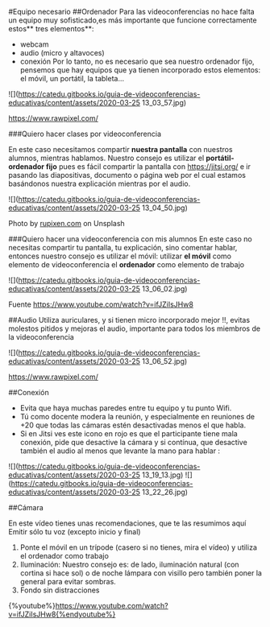 #Equipo necesario
##Ordenador
Para las videoconferencias no hace falta un equipo muy sofisticado,es más importante que funcione correctamente estos** tres elementos**:
* webcam
* audio (micro y altavoces)
* conexión
Por lo tanto, no es necesario que sea nuestro ordenador fijo, pensemos que hay equipos que ya tienen incorporado estos elementos: el móvil, un portátil, la tableta…

![](https://catedu.gitbooks.io/guia-de-videoconferencias-educativas/content/assets/2020-03-25 13_03_57.jpg)

https://www.rawpixel.com/

###Quiero hacer clases por videoconferencia

En este caso necesitamos compartir **nuestra pantalla** con nuestros alumnos, mientras hablamos.
Nuestro consejo es utilizar el **portátil-ordenador fijo** pues es fácil compartir la pantalla con https://jitsi.org/ e ir pasando las diapositivas, documento o página web por el cual estamos basándonos nuestra explicación mientras por el audio.

![](https://catedu.gitbooks.io/guia-de-videoconferencias-educativas/content/assets/2020-03-25 13_04_50.jpg)

Photo by [rupixen.com](https://unsplash.com/@rupixen?utm_source=unsplash&utm_medium=referral&utm_content=creditCopyText) on Unsplash

###Quiero hacer una videoconferencia con mis alumnos
En este caso no necesitas compartir tu pantalla, tu explicación, sino comentar hablar, entonces nuestro consejo es utilizar el móvil: 
utilizar **el móvil** como elemento de videoconferencia 
el **ordenador** como elemento de trabajo

![](https://catedu.gitbooks.io/guia-de-videoconferencias-educativas/content/assets/2020-03-25 13_06_02.jpg)

Fuente https://www.youtube.com/watch?v=ifJZiIsJHw8

##Audio
Utiliza auriculares, y si tienen micro incorporado mejor !!, evitas molestos pitidos y mejoras el audio, importante para todos los miembros de la videoconferencia

![](https://catedu.gitbooks.io/guia-de-videoconferencias-educativas/content/assets/2020-03-25 13_06_52.jpg)

https://www.rawpixel.com/

##Conexión
* Evita que haya muchas paredes entre tu equipo y tu punto  Wifi.
* Tú como docente modera la reunión, y especialmente en reuniones de +20 que todas las cámaras estén desactivadas menos el que habla.
* Si en Jitsi ves este icono en rojo es que el participante tiene mala conexión, pide que desactive la cámara y si contínua, que desactive también el audio al menos que levante la mano para hablar : 

![](https://catedu.gitbooks.io/guia-de-videoconferencias-educativas/content/assets/2020-03-25 13_19_13.jpg)
![](https://catedu.gitbooks.io/guia-de-videoconferencias-educativas/content/assets/2020-03-25 13_22_26.jpg)

##Cámara

En este vídeo tienes unas recomendaciones, que te las resumimos aquí
Emitir sólo tu voz (excepto inicio y final)
 1. Ponte el móvil en un trípode (casero si no tienes, mira el vídeo) y utiliza el ordenador como trabajo
 2. Iluminación: Nuestro consejo es: de lado, iluminación natural (con cortina si hace sol) o de noche lámpara con visillo pero también poner la general para evitar sombras.
 3. Fondo sin distracciones

{%youtube%}https://www.youtube.com/watch?v=ifJZiIsJHw8{%endyoutube%}









